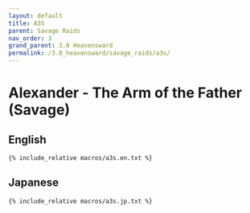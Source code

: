 ```yaml
---
layout: default
title: A3S
parent: Savage Raids
nav_order: 3
grand_parent: 3.0 Heavensward
permalink: /3.0_heavensward/savage_raids/a3s/
---
```


# Alexander - The Arm of the Father (Savage)

## English
```
{% include_relative macros/a3s.en.txt %}
```

## Japanese
```
{% include_relative macros/a3s.jp.txt %}
```
